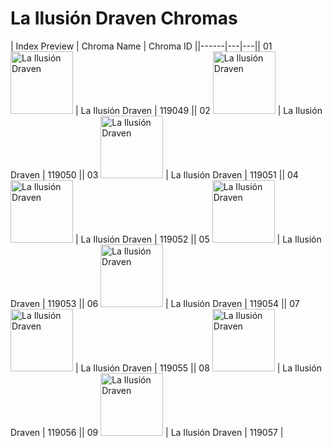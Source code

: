 # La Ilusión Draven Chromas

| Index  Preview | Chroma Name | Chroma ID ||------|---|---|| 01  <img src='https://raw.communitydragon.org/latest/plugins/rcp-be-lol-game-data/global/default/v1/champion-chroma-images/119/119049.png' alt='La Ilusión Draven' width='100'> | La Ilusión Draven | 119049 || 02  <img src='https://raw.communitydragon.org/latest/plugins/rcp-be-lol-game-data/global/default/v1/champion-chroma-images/119/119050.png' alt='La Ilusión Draven' width='100'> | La Ilusión Draven | 119050 || 03  <img src='https://raw.communitydragon.org/latest/plugins/rcp-be-lol-game-data/global/default/v1/champion-chroma-images/119/119051.png' alt='La Ilusión Draven' width='100'> | La Ilusión Draven | 119051 || 04  <img src='https://raw.communitydragon.org/latest/plugins/rcp-be-lol-game-data/global/default/v1/champion-chroma-images/119/119052.png' alt='La Ilusión Draven' width='100'> | La Ilusión Draven | 119052 || 05  <img src='https://raw.communitydragon.org/latest/plugins/rcp-be-lol-game-data/global/default/v1/champion-chroma-images/119/119053.png' alt='La Ilusión Draven' width='100'> | La Ilusión Draven | 119053 || 06  <img src='https://raw.communitydragon.org/latest/plugins/rcp-be-lol-game-data/global/default/v1/champion-chroma-images/119/119054.png' alt='La Ilusión Draven' width='100'> | La Ilusión Draven | 119054 || 07  <img src='https://raw.communitydragon.org/latest/plugins/rcp-be-lol-game-data/global/default/v1/champion-chroma-images/119/119055.png' alt='La Ilusión Draven' width='100'> | La Ilusión Draven | 119055 || 08  <img src='https://raw.communitydragon.org/latest/plugins/rcp-be-lol-game-data/global/default/v1/champion-chroma-images/119/119056.png' alt='La Ilusión Draven' width='100'> | La Ilusión Draven | 119056 || 09  <img src='https://raw.communitydragon.org/latest/plugins/rcp-be-lol-game-data/global/default/v1/champion-chroma-images/119/119057.png' alt='La Ilusión Draven' width='100'> | La Ilusión Draven | 119057 |